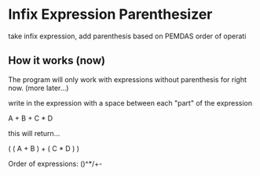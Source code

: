 # Infix Expression Parenthesizer
 take infix expression, add parenthesis based on PEMDAS order of operati




## How it works (now)
The program will only work with expressions without parenthesis for right now. (more later...)

write in the expression with a space between each "part" of the expression

A + B + C * D

this will return...

( ( A + B ) + ( C * D ) )


Order of expressions: ()^*/+-


